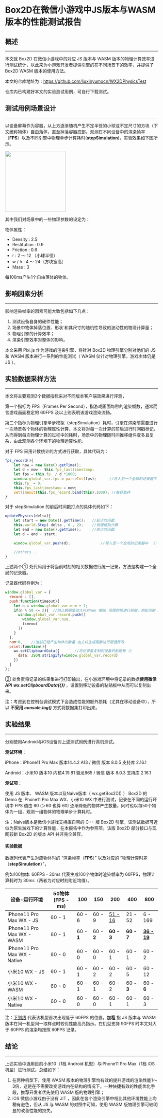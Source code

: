 # Box2D在微信小游戏中JS版本与WASM版本的性能测试报告


## 概述

------

本文就 Box2D 在微信小游戏中的对应 JS 版本与 WASM 版本的物理计算效率进行测试统计，以此来为小游戏开发者提供引擎的在不同场景下的效率，并提供了 Box2D WASM 版本的使用方法。



本文的仓库地址为：https://github.com/liuxinyumocn/WX2DPhysicsTest

仓库内已构建好本文的实验测试用例，可自行下载测试。



## 测试用例场景设计

------

以设备屏幕作为容器，从上方逐渐随机产生不定半径的小球或不定尺寸的方块（下文统称物体）自由落体，直至掉落容器底部，观测在不同设备中的渲染帧率（**FPS**）以及不同引擎中物理单步计算耗时(**stepSimulation**)，实验效果如下图所示。

<img src="https://github.com/liuxinyumocn/WX2DPhysicsTest/blob/master/source/IMG_8626.PNG?raw=true" width="200" />

其中我们对场景中的一些物理参数的设定为：

物体属性：

- Density : 2.5
- Restitution : 0.9
- Friction : 0.6
- r : 2 ～ 12 （小球半径）
- w / h : 4 ～ 24（方块宽高）
- Mass : 3

每100ms产生1个自由落体的物体。



## 影响因素分析

------

影响渲染帧率的因素可能大致包括如下几点：

1. 测试设备自身的硬件性能；
2. 场景中物体掉落位置、形状‘和其尺寸的随机性导致的波动性的物理计算量；
3. 物理引擎的计算效率；
4. 渲染引擎效率对整体的影响。

本文采用 Pixi.js 作为游戏的渲染引擎，将针对 Box2D 物理引擎分别对他们的 JS 和 WASM 版本进行一系列的性能测试（ WASM 仅针对物理引擎，游戏主体仍是 JS ）。



## 实验数据采样方法

------

本文将主要观测2个数据指标来对不同版本客户端效果进行评测，

第一个指标为 FPS（Frames Per Second），指游戏画面每秒的渲染帧数，通常而言游戏画面稳定的 60FPS 及以上则表明该游戏渲染流畅。

第二个指标为物理引擎单步模拟（stepSimulation）耗时，引擎在渲染前需要进行一次场景各个物体的物理属性计算，本文将对每一次计算的前后进行时间戳标记，从而得到每次物理计算的过程中的耗时，场景中的物理随时间推移组件变多且复杂，由此观测各个环境下的物理运算性能。

对于 FPS 采用计数统计的方式进行获取，具体代码为：

```javascript
fps_record(){
	let now = new Date().getTime();
	let d = now - this.fps_lasttimestamp;
	let fps = this.fp_ / d *1000;
	window.global_var.fps = parseInt(fps);		//导入至一个全局的记录器中  ①
	this.fp_ = 0;
	this.fps_lasttimestamp = now;
	setTimeout(this.fps_record.bind(this),1000); //每秒取样
}
```

对于 stepSimulation 的前后时间戳打点的具体代码如下：

```javascript
updatePhysics(delta){
	let start = new Date().getTime();	//起点时间戳
	this.world.Step( delta , 6 , 2);	//物理模拟计算
	let end = new Date().getTime();		//终点时间戳
	let d = end - start;
  
	window.global_var.push(d);				//导入至一个全局的记录器中  ①
	
	//others...
}
```

上述两个① 处代码用于将当前时刻的相关数据进行统一记录，方法是构建一个全局的记录器。

记录器代码样例为：

```JavaScript
window.global_var = {
  record : [],
  push:function(timeout){
    let n = window.global_var.num + 1;
    if(n % 50 <= 2){  //防止数据集过大只对num 每50 周围的帧进行获取，例如当前 num 为49、50、51 时则开始记录
      window.global_var.record.push([
        window.global_var.num,
        timeout
      ])
    }
  },
  num:0,	//当前已经产生物体的数量 由方块生成函数进行赋值修改
  print:function(){
    wx.setClipboardData({		//将记录集复制到设备的粘贴板 ②
      data: JSON.stringify(window.global_var.record)
    })
  }
};
```

② 处负责将记录的结果集进行打印输出，在小游戏环境中将记录的数据**使用微信API** ***wx.setClipboardData({})*** ，设置到移动设备的粘贴板中从而可以复制出来。

注：考虑到在控制台调试模式下会造成性能的额外损耗（尤其在移动设备中），所以 **不采用 *console.log()*** 方式将数据集打印出来。



## 实验结果

------

分别使用Android与iOS设备对上述测试用例进行真机测试。



**测试环境**：

iPhone：iPhone11 Pro Max 版本14.4.2 A13 / 微信 版本 8.0.5 支持库 2.16.1

Android：小米10 版本10 内核4.19.81 骁龙865  / 微信 版本 8.0.3 支持库 2.16.1



**测试项**：

使用 JS 版本、 WASM 版本以及Naive版本（ wx.getBox2D() ） Box2D 的 Demo 在 iPhone11 Pro Max WX、小米10 WX 中进行测试，记录在不同的运行环境中 FPS 值由 60 (＞60 也算 60) 逐渐降低的物体产生数量，同时也以每50个物体为一组，观测一组物体的物理单步计算耗时。

注：Naive版本是微信小游戏支持库自带的 C++ 版 Box2D 引擎，该测试数据可近似为原生游戏下的计算性能，在本报告中作为参照项。该版 Box2D 部分接口与现网较新 Box2D 的版本 API 并非完全兼容。



#### 实验数据

数据列代表产生对应物体时的 “渲染帧率（**FPS**）” 以及对应的 “物理计算时差（**stepSimulation**）”，

例如100物体:  60FPS - 30ms  代表生成100个物体时渲染帧率为 60FPS，物理计算耗时为 30ms（两者为对应时刻附近均值）。

| 设备-运行环境                | 50物体 (FPS - ms) | 100        | 150        | 200            | 400        | 800                |
| ---------------------------- | ----------------- | ---------- | ---------- | -------------- | ---------- | ------------------ |
| iPhone11 Pro Max WX - JS     | 60 - 1            | 60 - 6     | 60 - 9     | <u>51 - 16</u> | 21 - 52    | 6 - 169            |
| iPhone11 Pro Max WX - WASM   | 60 - 1            | 60 - **1** | 60 - **2** | **60 - 3**     | **60 - 7** | **<u>36 - 19</u>** |
| iPhone11 Pro Max WX - Native | 60 - 0            | 60 - 0     | 60 - 0     | 60 - 1         | 60 - 1     | 60 - 2             |
| 小米10 WX - JS               | 60 - 1            | 60 - 1     | 60 - 2     | 60 - 2         | 60 - 5     | 60 - 12            |
| 小米10 WX - WASM             | 60 - 0            | 60 - 1     | 60 - 1     | 60 - 2         | 60 - **3** | 60 - **6**         |
| 小米10 WX - Native           | 60 - 0            | 60 - 0     | 60 - 0     | 60 - 1         | 60 - 1     | 60 - 3             |

注：<u>下划线</u> 代表该机型首次出现低于 60FPS 的位置。**加粗** 指 JS 版本与 WASM 版本在同一机型同一取样点时较优性能高亮指示。在机型支持 90FPS 时本文对大于 60FPS 的渲染均按照 60FPS 记录。



## 结论

------

上述实验中选用目前小米10（1档 Android 机型）与iPhone11 Pro Max（1档 iOS 机型）进行测试，总结如下：

1. 在两种机型下，使用 WASM 版本的物理引擎均有效的提升游戏的渲染性能1～3倍，这是在不需要改变游戏内在结构的情况下，一种快捷有效的性能优化手段，推荐开发者优先使用 WASM 版的物理引擎；
2. iOS 微信小游戏由于没有 JIT ，因此在各个渲染引擎中相比其他环境性能上均稍有逊色，但从 JS 与 WASM 的对照中可知，使用 WASM 版物理引擎可较明显的改善性能的损失。